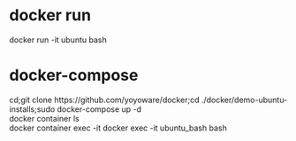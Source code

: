 <h1>docker run</h1>docker run -it ubuntu bash<br>
<h1>docker-compose</h1>
cd;git clone https://github.com/yoyoware/docker;cd ./docker/demo-ubuntu-installs;sudo docker-compose up -d<br>
docker container ls<br>
docker container exec -it
docker exec -it ubuntu_bash bash

